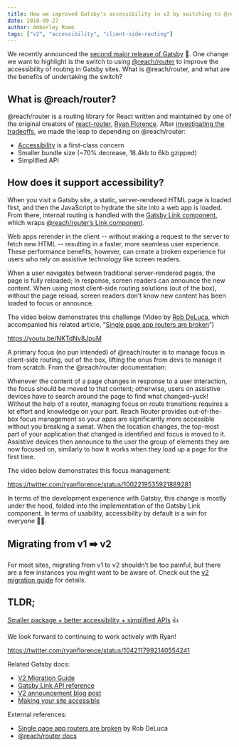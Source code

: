 ```yaml
---
title: How we improved Gatsby's accessibility in v2 by switching to @reach/router
date: 2018-09-27
author: Amberley Romo
tags: ["v2", "accessibility", "client-side-routing"]
---
```


We recently announced the [second major release of Gatsby](/blog/2018-09-17-gatsby-v2/) 🚀. One change we want to highlight is the switch to using [@reach/router](https://reach.tech/router) to improve the accessibility of routing in Gatsby sites. What is @reach/router, and what are the benefits of undertaking the switch?

## What is @reach/router?

@reach/router is a routing library for React written and maintained by one of the original creators of [react-router](https://github.com/ReactTraining/react-router), [Ryan Florence](https://twitter.com/ryanflorence). After [investigating the tradeoffs](https://github.com/gatsbyjs/gatsby/issues/5656), we made the leap to depending on @reach/router:

- [Accessibility](https://reach.tech/router/accessibility) is a first-class concern
- Smaller bundle size (~70% decrease, 18.4kb to 6kb gzipped)
- Simplified API

## How does it support accessibility?

When you visit a Gatsby site, a static, server-rendered HTML page is loaded first, and then the JavaScript to hydrate the site into a web app is loaded. From there, internal routing is handled with the [Gatsby Link component](/docs/gatsby-link/), which wraps [@reach/router’s Link component](https://reach.tech/router/api/Link).

Web apps rerender in the client -- without making a request to the server to fetch new HTML -- resulting in a faster, more seamless user experience. These performance benefits, however, can create a broken experience for users who rely on assistive technology like screen readers.

When a user navigates between traditional server-rendered pages, the page is fully reloaded; In response, screen readers can announce the new content. When using most client-side routing solutions (out of the box), without the page reload, screen readers don’t know new content has been loaded to focus or announce.

The video below demonstrates this challenge (Video by [Rob DeLuca](https://twitter.com/robdel12), which accompanied his related article, “[Single page app routers are broken](https://medium.com/@robdel12/single-page-apps-routers-are-broken-255daa310cf)”)

https://youtu.be/NKTdNv8JpuM

A primary focus (no pun intended) of @reach/router is to manage focus in client-side routing, out of the box, lifting the onus from devs to manage it from scratch. From the @reach/router documentation:

<Pullquote>
  Whenever the content of a page changes in response to a user interaction, the
  focus should be moved to that content; otherwise, users on assistive devices
  have to search around the page to find what changed–yuck! Without the help of
  a router, managing focus on route transitions requires a lot effort and
  knowledge on your part.
</Pullquote>
<Pullquote>
  Reach Router provides out-of-the-box focus management so your apps are
  significantly more accessible without you breaking a sweat.
</Pullquote>
<Pullquote>
  When the location changes, the top-most part of your application that changed
  is identified and focus is moved to it. Assistive devices then announce to the
  user the group of elements they are now focused on, similarly to how it works
  when they load up a page for the first time.
</Pullquote>

The video below demonstrates this focus management:

https://twitter.com/ryanflorence/status/1002219535921889281

In terms of the development experience with Gatsby, this change is mostly under the hood, folded into the implementation of the Gatsby Link component. In terms of usability, accessibility by default is a win for everyone 🙌🏻.

## Migrating from v1 ➡️ v2

For most sites, migrating from v1 to v2 shouldn’t be too painful, but there are a few instances you might want to be aware of. Check out the [v2 migration guide](/docs/migrating-from-v1-to-v2/#migrate-from-react-router-to-reachrouter) for details.

## TLDR;

[Smaller package + better accessibility + simplified APIs](https://github.com/gatsbyjs/gatsby/pull/6918) 👍

We look forward to continuing to work actively with Ryan!

https://twitter.com/ryanflorence/status/1042117992140554241

Related Gatsby docs:

- [V2 Migration Guide](/docs/migrating-from-v1-to-v2/#migrate-from-react-router-to-reachrouter)
- [Gatsby Link API reference](/docs/gatsby-link/)
- [V2 announcement blog post](/blog/2018-09-17-gatsby-v2/)
- [Making your site accessible](/docs/making-your-site-accessible)

External references:

- [Single page app routers are broken](https://medium.com/@robdel12/single-page-apps-routers-are-broken-255daa310cf) by Rob DeLuca
- [@reach/router docs](https://reach.tech/router)
